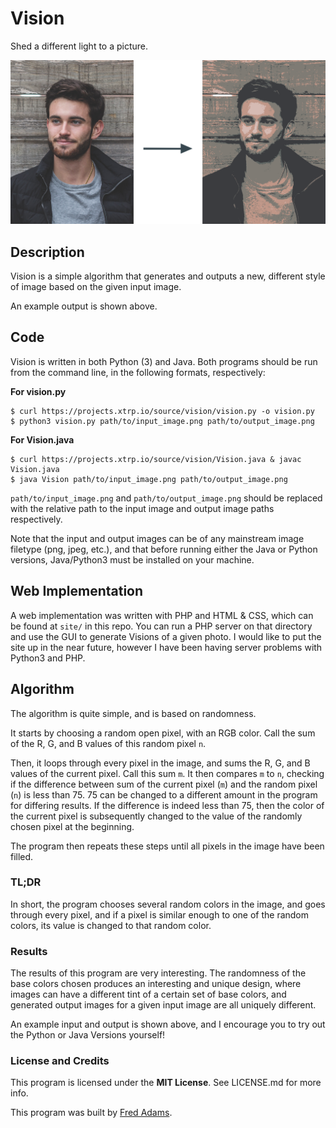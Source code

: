 # Vision
Shed a different light to a picture.

![Vision Example Picture](site/assets/img/hero_photo.png)

## Description
Vision is a simple algorithm that generates and outputs a new, different style of image based on the given input image.

An example output is shown above.

## Code
Vision is written in both Python (3) and Java. Both programs should be run from the command line, in the following formats, respectively:

**For vision.py**
```
$ curl https://projects.xtrp.io/source/vision/vision.py -o vision.py
$ python3 vision.py path/to/input_image.png path/to/output_image.png
```

**For Vision.java**
```
$ curl https://projects.xtrp.io/source/vision/Vision.java & javac Vision.java
$ java Vision path/to/input_image.png path/to/output_image.png
```

```path/to/input_image.png``` and ```path/to/output_image.png``` should be replaced with the relative path to the input image and output image paths respectively.

Note that the input and output images can be of any mainstream image filetype (png, jpeg, etc.), and that before running either the Java or Python versions, Java/Python3 must be installed on your machine.

## Web Implementation

A web implementation was written with PHP and HTML &amp; CSS, which can be found at ```site/``` in this repo. You can run a PHP server on that directory and use the GUI to generate Visions of a given photo. I would like to put the site up in the near future, however I have been having server problems with Python3 and PHP.

## Algorithm
The algorithm is quite simple, and is based on randomness.

It starts by choosing a random open pixel, with an RGB color. Call the sum of the R, G, and B values of this random pixel ```n```.

Then, it loops through every pixel in the image, and sums the R, G, and B values of the current pixel. Call this sum ```m```. It then compares ```m``` to ```n```, checking if the difference between sum of the current pixel (```m```) and the random pixel (```n```) is less than 75. 75 can be changed to a different amount in the program for differing results. If the difference is indeed less than 75, then the color of the current pixel is subsequently changed to the value of the randomly chosen pixel at the beginning.

The program then repeats these steps until all pixels in the image have been filled.

### TL;DR

In short, the program chooses several random colors in the image, and goes through every pixel, and if a pixel is similar enough to one of the random colors, its value is changed to that random color.

### Results

The results of this program are very interesting. The randomness of the base colors chosen produces an interesting and unique design, where images can have a different tint of a certain set of base colors, and generated output images for a given input image are all uniquely different.

An example input and output is shown above, and I encourage you to try out the Python or Java Versions yourself!

### License and Credits

This program is licensed under the **MIT License**. See LICENSE.md for more info.

This program was built by [Fred Adams](https://xtrp.io/).
